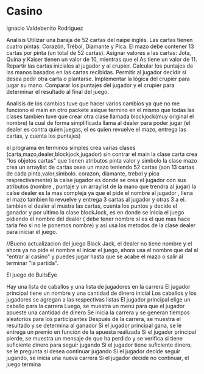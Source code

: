 # Casino
Ignacio Valdebenito Rodriguez

Analisis Utilizar una baraja de 52 cartas del naipe inglés. Las cartas tienen cuatro pintas: Corazón, Trébol, Diamante y Pica. El mazo debe contener 13 cartas por pinta (un total de 52 cartas). Asignar valores a las cartas: Jota, Quina y Kaiser tienen un valor de 10, mientras que el As tiene un valor de 11. Repartir las cartas iniciales al jugador y al crupier. Calcular los puntajes de las manos basados en las cartas recibidas. Permitir al jugador decidir si desea pedir otra carta o plantarse. Implementar la lógica del crupier para jugar su mano. Comparar los puntajes del jugador y el crupier para determinar el resultado al final del juego.

Analisis de los cambios tuve que hacer varios cambios ya que no me funciono el main en otro packete asique termino en el mismo que todas las clases tambien tuve que crear otra clase llamada blockjock(muy original el nombre) la cual de forma simplificada llama al dealer para poder jugar (el dealer es contra quien juegas, el es quien revuelve el mazo, entrega las cartas, y cuenta los puntajes)

el programa en terminos simples crea varias clases (carta,mazo,dealer,blockjock,jugador) sin contrar el main la clase carta crea "los objetos cartas" que tienen atributos pinta valor y simbolo la clase mazo crea un arraylist de cartas osea un mazo teniendo 52 cartas (son 13 cartas de cada pinta,valor,simbolo. corazon, diamante, trebol y pica resprectivamente) la calse jugador es donde se crea el jugador con sus atributos (nombre , puntaje y un arraylist de la mano que trendra al jugar) la calse dealer es la mas compleja ya que el pide el nombre al jugador , llena el mazo tambien lo revuelve y entrega 3 cartas al jugador y otras 3 a el. tambien el dealer al mustra las cartas, cuenta los puntos y decide el ganador y por ultimo la clase blockJock, es en donde se inicia el juego pidiendo el nombre del dealer ( debe tener nombre si es el que mas hace taria feo si no le ponemos nombre) y asi usa los metodos de la clase dealer para iniciar el juego.

//Bueno actualizacion del juego Black Jack, el dealer no tiene nombre y el ahora ya no pide el nombre al inicar el juego, ahora usa el nombre que dal al "entrar al casino" y puedes jugar hasta que se acabe el mazo o salir al terminar "la partida".

El juego de BullsEye

Hay una lista de caballos y una lista de jugadores en la carrera
El jugador principal tiene un nombre y una cantidad de dinero inicial
Los caballos y los jugadores se agregan a las respectivas listas
El jugador principal elige un caballo para la carrera
Luego, se muestra un menú para que el jugador apueste una cantidad de dinero
Se inicia la carrera y se generan tiempos aleatorios para los participantes
Después de la carrera, se muestra el resultado y se determina al ganador
Si el jugador principal gana, se le entrega un premio en función de la apuesta realizada
Si el jugador principal pierde, se muestra un mensaje de que ha perdido y se verifica si tiene suficiente dinero para seguir jugando
Si el jugador tiene suficiente dinero, se le pregunta si desea continuar jugando
Si el jugador decide seguir jugando, se inicia una nueva carrera
Si el jugador decide no continuar, el juego termina
